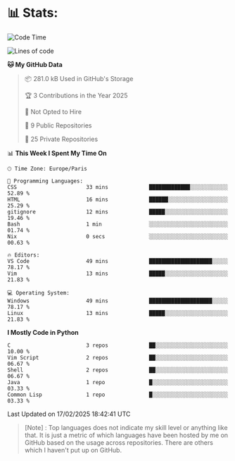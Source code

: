 

<h1>📊 Stats:</h1>

<!--START_SECTION:waka-->
![Code Time](http://img.shields.io/badge/Code%20Time-751%20hrs%206%20mins-blue)

![Lines of code](https://img.shields.io/badge/From%20Hello%20World%20I%27ve%20Written-6.5%20million%20lines%20of%20code-blue)

**🐱 My GitHub Data** 

> 📦 281.0 kB Used in GitHub's Storage 
 > 
> 🏆 3 Contributions in the Year 2025
 > 
> 🚫 Not Opted to Hire
 > 
> 📜 9 Public Repositories 
 > 
> 🔑 25 Private Repositories 
 > 
📊 **This Week I Spent My Time On** 

```text
🕑︎ Time Zone: Europe/Paris

💬 Programming Languages: 
CSS                      33 mins             █████████████░░░░░░░░░░░░   52.89 % 
HTML                     16 mins             ██████░░░░░░░░░░░░░░░░░░░   25.29 % 
gitignore                12 mins             █████░░░░░░░░░░░░░░░░░░░░   19.46 % 
Bash                     1 min               ░░░░░░░░░░░░░░░░░░░░░░░░░   01.74 % 
Nix                      0 secs              ░░░░░░░░░░░░░░░░░░░░░░░░░   00.63 % 

🔥 Editors: 
VS Code                  49 mins             ████████████████████░░░░░   78.17 % 
Vim                      13 mins             █████░░░░░░░░░░░░░░░░░░░░   21.83 % 

💻 Operating System: 
Windows                  49 mins             ████████████████████░░░░░   78.17 % 
Linux                    13 mins             █████░░░░░░░░░░░░░░░░░░░░   21.83 % 
```

**I Mostly Code in Python** 

```text
C                        3 repos             ██░░░░░░░░░░░░░░░░░░░░░░░   10.00 % 
Vim Script               2 repos             ██░░░░░░░░░░░░░░░░░░░░░░░   06.67 % 
Shell                    2 repos             ██░░░░░░░░░░░░░░░░░░░░░░░   06.67 % 
Java                     1 repo              █░░░░░░░░░░░░░░░░░░░░░░░░   03.33 % 
Common Lisp              1 repo              █░░░░░░░░░░░░░░░░░░░░░░░░   03.33 % 
```




 Last Updated on 17/02/2025 18:42:41 UTC
<!--END_SECTION:waka-->

 > [Note] : Top languages does not indicate my skill level or anything like that. It is just a metric of which languages have been hosted by me on GitHub based on the usage across repositories. There are others which I haven't put up on GitHub.</span>
